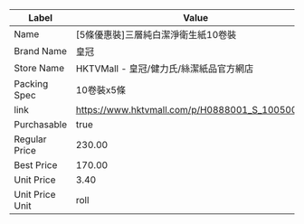 | Label           | Value                                           |
| --------------- | ----------------------------------------------- |
| Name            | [5條優惠裝]三層純白潔淨衛生紙10卷裝                            |
| Brand Name      | 皇冠                                              |
| Store Name      | HKTVMall - 皇冠/健力氏/絲潔紙品官方網店                      |
| Packing Spec    | 10卷裝x5條                                         |
| link            | https://www.hktvmall.com/p/H0888001_S_10050053D |
| Purchasable     | true                                            |
| Regular Price   | 230.00                                          |
| Best Price      | 170.00                                          |
| Unit Price      | 3.40                                            |
| Unit Price Unit | roll                                            |
